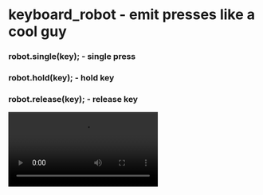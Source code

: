 # keyboard_robot - emit presses like a cool guy

### robot.single(key); - single press
### robot.hold(key); - hold key
### robot.release(key); - release key

![](https://raw.githubusercontent.com/TimurSennikov/keyboard_robot/main/git/animation.mp4)
